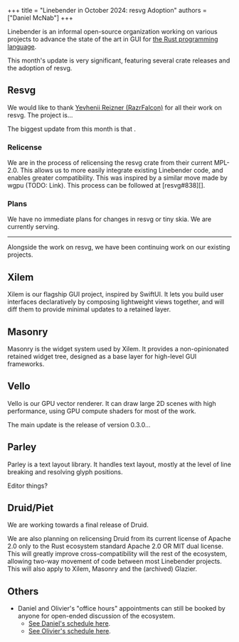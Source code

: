 +++
title = "Linebender in October 2024: resvg Adoption"
authors = ["Daniel McNab"]
+++

Linebender is an informal open-source organization working on various projects to advance the state of the art in GUI for [the Rust programming language](https://rust-lang.org).

This month's update is very significant, featuring several crate releases and the adoption of resvg.

## Resvg

We would like to thank [Yevhenii Reizner (RazrFalcon)](https://github.com/RazrFalcon) for all their work on resvg.
The project is...

The biggest update from this month is that .

### Relicense

We are in the process of relicensing the resvg crate from their current MPL-2.0.
This allows us to more easily integrate existing Linebender code, and enables greater compatibility.
This was inspired by a similar move made by wgpu (TODO: Link).
This process can be followed at [resvg#838][].

### Plans

We have no immediate plans for changes in resvg or tiny skia.
We are currently serving.

---

<p></p>

Alongside the work on resvg, we have been continuing work on our existing projects.

## Xilem

Xilem is our flagship GUI project, inspired by SwiftUI.
It lets you build user interfaces declaratively by composing lightweight views together, and will diff them to provide minimal updates to a retained layer.

<figure>

<!-- <img style="height: auto" src="http_cats.png" alt="A list of HTTP status codes, with 'Select' buttons. HTTP code 418 'I'm a teapot' is selected, with a picture of a kitten hiding in a teapot." height="962" width="600"> -->

<figcaption>

<!-- The HTTP cats example. -->

</figcaption>
</figure>

## Masonry

Masonry is the widget system used by Xilem.
It provides a non-opinionated retained widget tree, designed as a base layer for high-level GUI frameworks.

<!-- - [xilem#515][]: Removes unimplemented functionality from our text handling code. -->

## Vello

Vello is our GPU vector renderer.
It can draw large 2D scenes with high performance, using GPU compute shaders for most of the work.

The main update is the release of version 0.3.0...

## Parley

Parley is a text layout library.
It handles text layout, mostly at the level of line breaking and resolving glyph positions.

Editor things?

## Druid/Piet

We are working towards a final release of Druid.

We are also planning on relicensing Druid from its current license of Apache 2.0 only to the Rust ecosystem standard Apache 2.0 OR MIT dual license.
This will greatly improve cross-compatibility will the rest of the ecosystem, allowing two-way movement of code between most Linebender projects.
This will also apply to Xilem, Masonry and the (archived) Glazier.

## Others

- Daniel and Olivier's "office hours" appointments can still be booked by anyone for open-ended discussion of the ecosystem.
  - [See Daniel's schedule here](https://calendar.google.com/calendar/u/0/appointments/schedules/AcZssZ32eQYJ9DtZ_wJaYNtT36YioETiloZDIdImFpBFRo5-XsqGzpikgkg47LPsiHhpiwiQ1orOwwW2).
  - [See Olivier's schedule here](https://calendar.google.com/calendar/u/0/appointments/schedules/AcZssZ2t767ZRETD_TkRI_VxK2ZTG0VrO9OZ4l7HvTxefhtJcg85iK0ZN7zWNnAEZtH0Dn7C1GKxrmYM).

<!-- [xilem#515]: https://github.com/linebender/xilem/pull/515 -->

